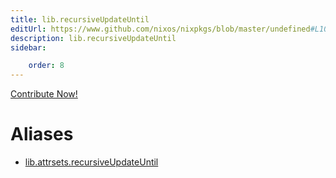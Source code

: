 ```yaml
---
title: lib.recursiveUpdateUntil
editUrl: https://www.github.com/nixos/nixpkgs/blob/master/undefined#L1021C5
description: lib.recursiveUpdateUntil
sidebar:

    order: 8
---
```


<a href="https://www.github.com/nixos/nixpkgs/blob/master/undefined#L1021C5">Contribute Now!</a>


# Aliases

- [lib.attrsets.recursiveUpdateUntil](/nix-doc-comments/reference/lib/attrsets/lib-attrsets-recursiveupdateuntil)



